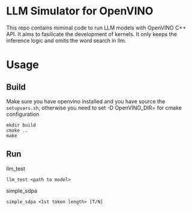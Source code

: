 # LLM Simulator for OpenVINO
This repo contains miminal code to run LLM models with OpenVINO C++ API. It aims to fasilicate the development of kernels. It only keeps the inference logic and omits the word search in llm. 

# Usage
## Build
Make sure you have openvino installed and you have source the `setupvars.sh`, otherwise you need to set -D
OpenVINO_DIR=<your ov build dir> for cmake configuration
```
mkdir build
cmake ..
make
```
## Run
llm_test
```
llm_test <path to model>
```
simple_sdpa
```
simple_sdpa <1st token length> [T/N]
```
